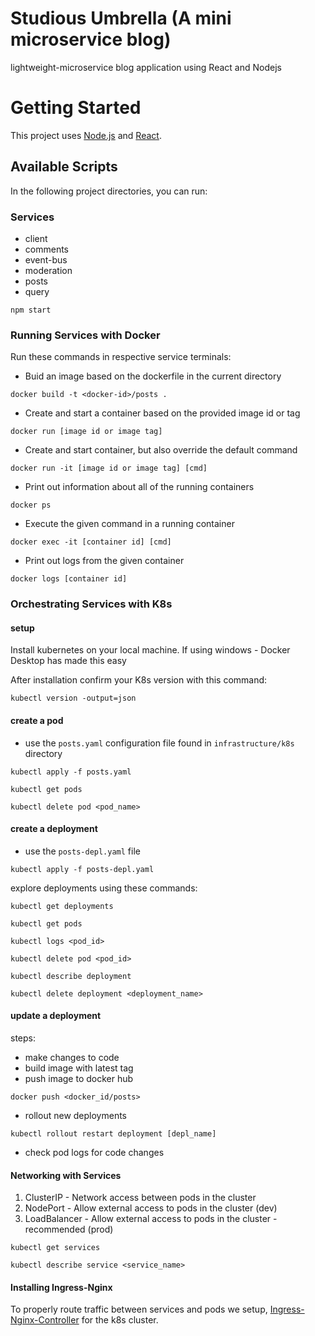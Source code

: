 # Studious Umbrella (A mini microservice blog)

lightweight-microservice blog application using React and Nodejs


# Getting Started

This project uses [Node.js](https://nodejs.org/en/docs) and [React](https://react.dev/learn).

## Available Scripts

In the following project directories, you can run:


### Services

* client
* comments
* event-bus
* moderation
* posts
* query


```
npm start
```


### Running Services with Docker

Run these commands in respective service terminals:

* Buid an image based on the dockerfile in the current directory

```
docker build -t <docker-id>/posts .
```

* Create and start a container based on the provided image id or tag
```
docker run [image id or image tag]
```

* Create and start container, but also override the default command
```
docker run -it [image id or image tag] [cmd]
```

* Print out information about all of the running containers
```
docker ps
```

* Execute the given command in a running container
```
docker exec -it [container id] [cmd]
```

* Print out logs from the given container
```
docker logs [container id]
```


### Orchestrating Services with K8s

#### setup
Install kubernetes on your local machine. If using windows - Docker Desktop has made this easy

After installation confirm your K8s version with this command:

```
kubectl version -output=json
```

#### create a pod
* use the `posts.yaml` configuration file found in `infrastructure/k8s` directory
```
kubectl apply -f posts.yaml

kubectl get pods

kubectl delete pod <pod_name>
```
#### create a deployment
* use the `posts-depl.yaml` file

```
kubectl apply -f posts-depl.yaml
```

explore deployments using these commands:
```
kubectl get deployments

kubectl get pods

kubectl logs <pod_id>

kubectl delete pod <pod_id>

kubectl describe deployment

kubectl delete deployment <deployment_name>
```
#### update a deployment
steps: 
* make changes to code 
* build image with latest tag 
* push image to docker hub 
```
docker push <docker_id/posts>
```
* rollout new deployments
```
kubectl rollout restart deployment [depl_name]
```
* check pod logs for code changes


#### Networking with Services
1. ClusterIP - Network access between pods in the cluster
2. NodePort - Allow external access to pods in the cluster (dev)
3. LoadBalancer  - Allow external access to pods in the cluster - recommended (prod)

```
kubectl get services

kubectl describe service <service_name>
```

#### Installing Ingress-Nginx
To properly route traffic between services and pods we setup, 
[Ingress-Nginx-Controller](https://kubernetes.github.io/ingress-nginx/deploy/#quick-start) for the k8s cluster.

